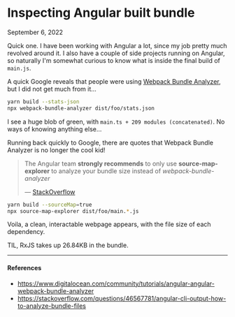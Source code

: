 Inspecting Angular built bundle
========================================================================================================================

September 6, 2022

Quick one. I have been working with Angular a lot, since my job pretty much revolved around it.
I also have a couple of side projects running on Angular, so naturally I'm somewhat curious to know what is inside the
final build of `main.js`.

A quick Google reveals that people were using [Webpack Bundle Analyzer](https://www.npmjs.com/package/webpack-bundle-analyzer),
but I did not get much from it... 

```sh
yarn build --stats-json
npx webpack-bundle-analyzer dist/foo/stats.json
```

I see a huge blob of green, with `main.ts + 209 modules (concatenated)`. No ways of knowing anything else...

Running back quickly to Google, there are quotes that Webpack Bundle Analyzer is no longer the cool kid!

> The Angular team **strongly recommends** to only use **source-map-explorer** to analyze your bundle size instead of _webpack-bundle-analyzer_
> 
> &mdash; [StackOverflow](https://stackoverflow.com/questions/46567781/angular-cli-output-how-to-analyze-bundle-files)

```sh
yarn build --sourceMap=true
npx source-map-explorer dist/foo/main.*.js
```

Voila, a clean, interactable webpage appears, with the file size of each dependency.

TIL, RxJS takes up 26.84KB in the bundle.

---

#### References

- https://www.digitalocean.com/community/tutorials/angular-angular-webpack-bundle-analyzer
- https://stackoverflow.com/questions/46567781/angular-cli-output-how-to-analyze-bundle-files
